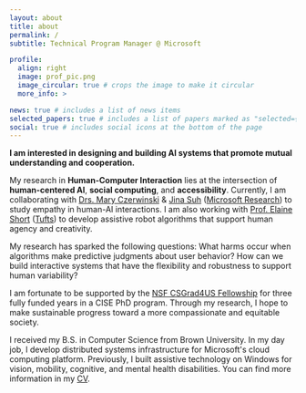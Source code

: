 ```yaml
---
layout: about
title: about
permalink: /
subtitle: Technical Program Manager @ Microsoft

profile:
  align: right
  image: prof_pic.png
  image_circular: true # crops the image to make it circular
  more_info: >

news: true # includes a list of news items
selected_papers: true # includes a list of papers marked as "selected={true}"
social: true # includes social icons at the bottom of the page
---
```


<strong>I am interested in designing and building AI systems that promote mutual understanding and cooperation.</strong> 

My research in <strong class="highlights">Human-Computer Interaction</strong> lies at the intersection of <strong class="highlights">human-centered AI</strong>, <strong class="highlights">social computing</strong>, and <strong class="highlights">accessibility</strong>. Currently, I am collaborating with <a href="https://www.microsoft.com/en-us/research/people/marycz/">Drs. Mary Czerwinski</a> & <a href="https://www.microsoft.com/en-us/research/people/jinsuh/">Jina Suh</a> (<a href="https://www.microsoft.com/en-us/research/group/human-understanding-and-empathy/">Microsoft Research</a>) to study empathy in human-AI interactions. I am also working with <a href="https://engineering.tufts.edu/cs/people/faculty/elaine-short">Prof. Elaine Short</a> (<a href="https://aabl.cs.tufts.edu/">Tufts</a>) to develop assistive robot algorithms that support human agency and creativity. 

My research has sparked the following questions: What harms occur when algorithms make predictive judgments about user behavior? How can we build interactive systems that have the flexibility and robustness to support human variability? 

I am fortunate to be supported by the <a href="https://new.nsf.gov/cise/graduate-fellowships">NSF CSGrad4US Fellowship</a> for three fully funded years in a CISE PhD program. Through my research, I hope to make sustainable progress toward a more compassionate and equitable society. 

I received my B.S. in Computer Science from Brown University. In my day job, I develop distributed systems infrastructure for Microsoft's cloud computing platform. Previously, I built assistive technology on Windows for vision, mobility, cognitive, and mental health disabilities. You can find more information in my <a href="../assets/pdf/Lindy_Le_CV.pdf" target="_blank">CV</a>.